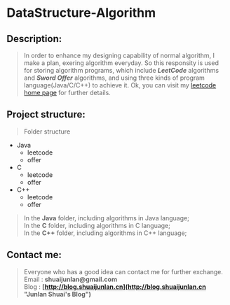 # DataStructure-Algorithm
## Description:
> In order to enhance my designing capability of normal algorithm, I make a plan, exering
> algorithm everyday. So this responsity is used for storing algorithm programs, which include
> ___LeetCode___ algorithms and ___Sword Offer___ algorithms, and using three kinds of program
> language(Java/C/C++) to achieve it. Ok, you can visit my [leetcode home page](https://leetcode.com/shuaijunlan/ "leetcode home page") for further details.

## Project structure:
> Folder structure

* Java
    * leetcode
    * offer
* C
    * leetcode
    * offer
* C++
    * leetcode
    * offer

> In the __Java__ folder, including algorithms in Java language;</br>
> In the __C__ folder, including algorithms in C language;</br>
> In the __C++__ folder, including algorithms in C++ language;

## Contact me:
> Everyone who has a good idea can contact me for further exchange.</br>
> Email : __shuaijunlan@gmail.com__ </br>
> Blog : __[http://blog.shuaijunlan.cn](http://blog.shuaijunlan.cn "Junlan Shuai's Blog")__